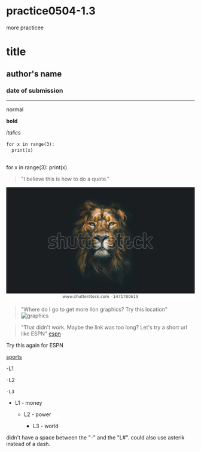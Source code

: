# practice0504-1.3
more practicee
# title
## author's name
### date of submission
---

normal

**bold**

*italics*

```
for x in range(3):
  print(x)
  
  ```
  
for x in range(3):
  print(x)
  
 >"I believe this is how to do a quote."

![lion pic](https://raw.githubusercontent.com/jholliejr/practice0504-1.3/master/lion-dark-2.webp)


> "Where do I go to get more lion graphics?  Try this location" ![graphics](https://www.google.com/search?q=lion+pics&rlz=1C1SQJL_enUS892US893&sxsrf=ALeKk03_0k1mrq2q9hNd7MKvA4j1e4_LkQ:1588618770225&tbm=isch&source=iu&ictx=1&fir=YaESbcVNS2_87M%253A%252CWbPQlFGadCOtnM%252C_&vet=1&usg=AI4_-kSNPkMBFTEjJWkXw_7MIsSYuENAqA&sa=X&ved=2ahUKEwis8O2L8prpAhVDRK0KHe6JC84Q9QEwBnoECAoQPA#imgrc=YaESbcVNS2_87M:)

>"That didn't work.  Maybe the link was too long?  Let's try a short url like ESPN" [espn](https://www.espn.com/)

Try this again for ESPN [](https://www.espn.com/)

[sports](www.espn.com)


-L1

  -L2

    -L3
    

- L1 - money

  - L2 - power
  
    - L3 - world

didn't have a space between the "-" and the "L#".  could also use asterik instead of a dash.




